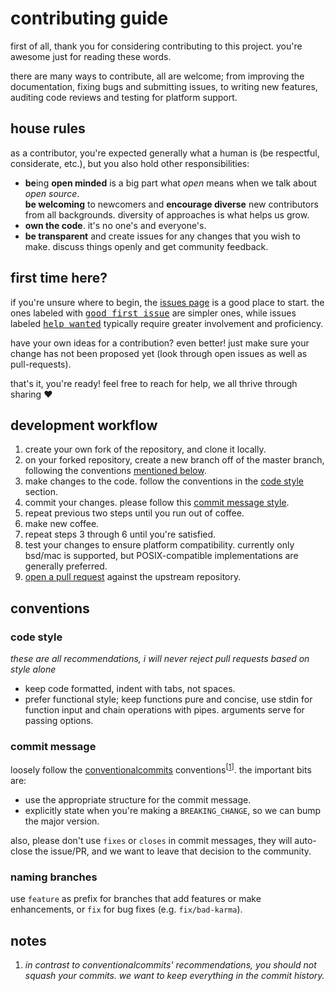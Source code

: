 # contributing guide

first of all, thank you for considering contributing to this project. you're awesome just for reading these words.

there are many ways to contribute, all are welcome; from improving the documentation, fixing bugs and submitting issues,
to writing new features, auditing code reviews and testing for platform support.


## house rules

as a contributor, you're expected generally what a human is (be respectful, considerate, etc.), but you also hold
other responsibilities:

- **be**ing **open minded** is a big part what *open* means when we talk about *open source*.  
**be welcoming** to newcomers and **encourage diverse** new contributors from all backgrounds.
diversity of approaches is what helps us grow.
- **own the code**. it's no one's and everyone's. 
- **be transparent** and create issues for any changes that you wish to make. discuss things openly and get community feedback.


## first time here?

if you're unsure where to begin, the [issues page][2] is a good place to start.
the ones labeled with <kbd>[good first issue][1]</kbd> are simpler ones, while issues labeled
<kbd>[help wanted][4]</kbd> typically require greater involvement and proficiency.

have your own ideas for a contribution? even better! just make sure your change has not been proposed yet (look through
open issues as well as pull-requests).

that's it, you're ready! feel free to reach for help, we all thrive through sharing :heart:


## development workflow

1. create your own fork of the repository, and clone it locally.
1. on your forked repository, create a new branch off of the master branch, following the conventions [mentioned below][13].
1. make changes to the code. follow the conventions in the [code style][10] section.
1. commit your changes. please follow this [commit message style][11].
1. repeat previous two steps until you run out of coffee.
1. make new coffee.
1. repeat steps 3 through 6 until you're satisfied.
1. test your changes to ensure platform compatibility. currently only bsd/mac is supported, but POSIX-compatible
implementations are generally preferred.
1. [open a pull request][3] against the upstream repository.


## conventions

### code style

*these are all recommendations, i will never reject pull requests based on style alone*

- keep code formatted, indent with tabs, not spaces.
- prefer functional style; keep functions pure and concise, use stdin for function input and chain operations with pipes.
arguments serve for passing options.


### commit message

loosely follow the [conventionalcommits][5] conventions<sup>\[[1][7]]</sup>. the important bits are:

- use the appropriate structure for the commit message.
- explicitly state when you're making a `BREAKING_CHANGE`, so we can bump the major version.

also, please don't use `fixes` or `closes` in commit messages, they will auto-close the issue/PR, and we want to leave 
that decision to the community.


### naming branches

use `feature` as prefix for branches that add features or make enhancements, or `fix` for bug fixes (e.g. `fix/bad-karma`).


## notes

1. *in contrast to conventionalcommits' recommendations, you should not squash your commits. we want to keep everything
in the commit history.*





[1]: https://github.com/eliranmal/vue-cli-template-dev-server/labels/good%20first%20issue
[2]: https://github.com/eliranmal/vue-cli-template-dev-server/issues
[3]: https://github.com/eliranmal/vue-cli-template-dev-server/compare
[4]: https://github.com/eliranmal/vue-cli-template-dev-server/labels/help%20wanted
[5]: https://www.conventionalcommits.org/
[7]: #notes
[10]: #code-style
[11]: #commit-message
[12]: #pull-requests
[13]: #naming-branches

